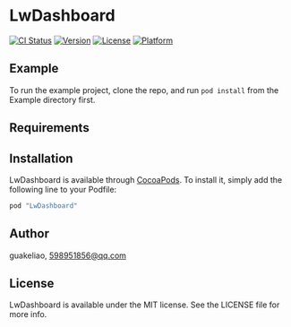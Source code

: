 # LwDashboard

[![CI Status](http://img.shields.io/travis/guakeliao/LwDashboard.svg?style=flat)](https://travis-ci.org/guakeliao/LwDashboard)
[![Version](https://img.shields.io/cocoapods/v/LwDashboard.svg?style=flat)](http://cocoapods.org/pods/LwDashboard)
[![License](https://img.shields.io/cocoapods/l/LwDashboard.svg?style=flat)](http://cocoapods.org/pods/LwDashboard)
[![Platform](https://img.shields.io/cocoapods/p/LwDashboard.svg?style=flat)](http://cocoapods.org/pods/LwDashboard)

## Example

To run the example project, clone the repo, and run `pod install` from the Example directory first.

## Requirements

## Installation

LwDashboard is available through [CocoaPods](http://cocoapods.org). To install
it, simply add the following line to your Podfile:

```ruby
pod "LwDashboard"
```

## Author

guakeliao, 598951856@qq.com

## License

LwDashboard is available under the MIT license. See the LICENSE file for more info.
